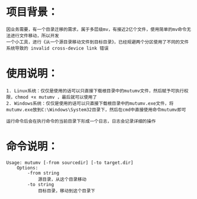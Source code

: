 # 项目背景：
    因业务需要，有一个目录迁移的需求，属于多层级mv，有接近2亿个文件，使用简单的mv命令无法进行文件移动，所以开发
    一个小工具，进行《从一个源目录移动文件到目标目录》，已经规避两个分区使用了不同的文件系统导致的 invalid cross-device link 错误
    
# 使用说明：
    1. Linux系统：仅仅是使用的话可以只直接下载根目录中的mutumv文件，然后赋予可执行权限，chmod +x mutumv ，最后就可以使用了
    2. Windows系统：仅仅是使用的话可以只直接下载根目录中的mutumv.exe文件，将mutumv.exe放到C:\Windows\System32目录下，然后在cmd中直接使用命令mutumv即可
    
    运行命令后会在执行命令的当前目录下形成一个日志，日志会记录详细的操作
    
# 命令说明：
    Usage: mutumv [-from sourcedir] [-to target.dir]
        Options:
            -from string
                源目录，从这个目录移动
            -to string
                目标目录，移动到这个目录下
